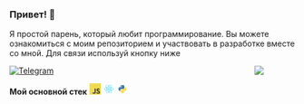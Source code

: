 ### Привет! 🙋
Я простой парень, который любит программирование. Вы можете ознакомиться с моим репозиторием и участвовать в разработке вместе со мной. Для связи используй кнопку ниже

[![Telegram](https://img.shields.io/badge/telegram-1b77FF.svg?style=for-the-badge&logo=telegram)](https://t.me/zhcoder)
<img src="https://64.media.tumblr.com/34784257378ce2c51675599159735772/tumblr_nd3b8i2gL01sedjuto1_400.gifv" align="right" width="72"/>



**Мой основной стек**
<code><img height="20" src="https://raw.githubusercontent.com/github/explore/80688e429a7d4ef2fca1e82350fe8e3517d3494d/topics/javascript/javascript.png"></code>
<code><img height="20" src="https://raw.githubusercontent.com/github/explore/80688e429a7d4ef2fca1e82350fe8e3517d3494d/topics/react/react.png"></code>
<code><img height="20" src="https://raw.githubusercontent.com/github/explore/80688e429a7d4ef2fca1e82350fe8e3517d3494d/topics/python/python.png"></code>
